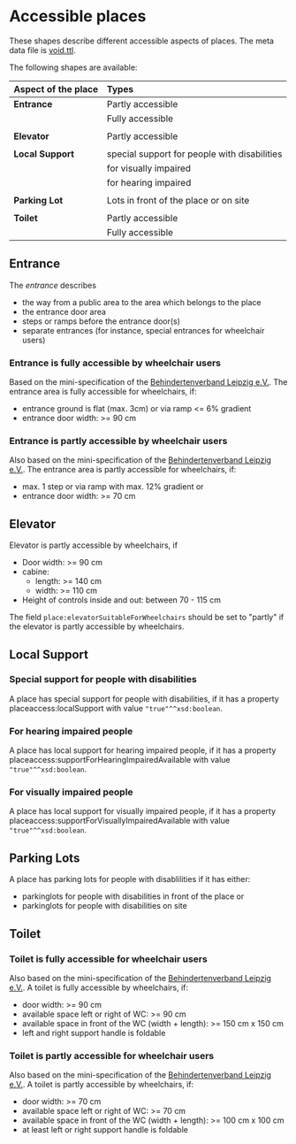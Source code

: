 # Accessible places

These shapes describe different accessible aspects of places. The meta data file is [void.ttl](https://github.com/AKSW/shacl-shapes/blob/master/shape-groups/accessible-place/void.ttl).

The following shapes are available:

| Aspect of the place | Types                                        |
|:--------------------|:---------------------------------------------|
| **Entrance**        | Partly accessible                            |
|                     | Fully accessible                             |
|                     |                                              |
| **Elevator**        | Partly accessible                            |
|                     |                                              |
| **Local Support**   | special support for people with disabilities |
|                     | for visually impaired                        |
|                     | for hearing impaired                         |
|                     |                                              |
| **Parking Lot**     | Lots in front of the place or on site        |
|                     |                                              |
| **Toilet**          | Partly accessible                            |
|                     | Fully accessible                             |

## Entrance

The *entrance* describes
* the way from a public area to the area which belongs to the place
* the entrance door area
* steps or ramps before the entrance door(s)
* separate entrances (for instance, special entrances for wheelchair users)

### Entrance is fully accessible by wheelchair users

Based on the mini-specification of the [Behindertenverband Leipzig e.V.](http://www.le-online.de/zeichenengl.htm). The entrance area is fully accessible for wheelchairs, if:
* entrance ground is flat (max. 3cm) or via ramp <= 6% gradient
* entrance door width: >= 90 cm

### Entrance is partly accessible by wheelchair users

Also based on the mini-specification of the [Behindertenverband Leipzig e.V.](http://www.le-online.de/zeichenengl.htm). The entrance area is partly accessible for wheelchairs, if:
* max. 1 step or via ramp with max. 12% gradient or
* entrance door width: >= 70 cm

## Elevator

Elevator is partly accessible by wheelchairs, if
* Door width:	>= 90 cm
* cabine: 
  * length: >= 140 cm
  * width: >= 110 cm
* Height of controls inside and out: between 70 - 115 cm

The field `place:elevatorSuitableForWheelchairs` should be set to "partly" if the elevator is partly accessible by wheelchairs.

## Local Support

### Special support for people with disabilities

A place has special support for people with disabilities, if it has a property placeaccess:localSupport with value `"true"^^xsd:boolean`.

### For hearing impaired people

A place has local support for hearing impaired people, if it has a property placeaccess:supportForHearingImpairedAvailable with value `"true"^^xsd:boolean`.

### For visually impaired people

A place has local support for visually impaired people, if it has a property placeaccess:supportForVisuallyImpairedAvailable with value `"true"^^xsd:boolean`.

## Parking Lots

A place has parking lots for people with disablilities if it has either:
* parkinglots for people with disabilities in front of the place or
* parkinglots for people with disabilities on site

## Toilet

### Toilet is fully accessible for wheelchair users

Also based on the mini-specification of the [Behindertenverband Leipzig e.V.](http://www.le-online.de/zeichenengl.htm). A toilet is fully accessible by wheelchairs, if:
* door width: >= 90 cm
* available space left or right of WC: >= 90 cm
* available space in front of the WC (width + length): >= 150 cm x 150 cm
* left and right support handle is foldable

### Toilet is partly accessible for wheelchair users

Also based on the mini-specification of the [Behindertenverband Leipzig e.V.](http://www.le-online.de/zeichenengl.htm). A toilet is partly accessible by wheelchairs, if:
* door width: >= 70 cm
* available space left or right of WC: >= 70 cm
* available space in front of the WC (width + length): >= 100 cm x 100 cm
* at least left or right support handle is foldable
